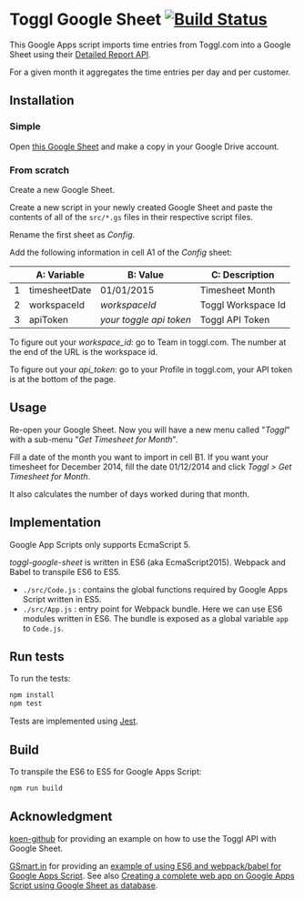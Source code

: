 # Toggl Google Sheet [![Build Status](https://travis-ci.org/thinkinglabs/toggl-google-sheet.svg?branch=master)](https://travis-ci.org/thinkinglabs/toggl-google-sheet)

This Google Apps script imports time entries from Toggl.com into a Google Sheet using their [Detailed Report API](https://github.com/toggl/toggl_api_docs/blob/master/reports/detailed.md).

For a given month it aggregates the time entries per day and per customer.

## Installation

### Simple

Open [this Google Sheet](https://docs.google.com/spreadsheets/d/1rXMdRwkMCeC2kq0yEMb54Y8SU2DUk-TFOJ0gxgBugEk/edit?usp=sharing) and make a copy in your Google Drive account.

### From scratch

Create a new Google Sheet.

Create a new script in your newly created Google Sheet and paste the contents of all of the `src/*.gs` files in their respective script files.

Rename the first sheet as _Config_.

Add the following information in cell A1 of the _Config_ sheet:

| |A: Variable   |B: Value                 | C: Description     |
|-|--------------|-------------------------|--------------------|
|1|timesheetDate | 01/01/2015              | Timesheet Month    |
|2|workspaceId   | _workspaceId_           | Toggl Workspace Id |
|3|apiToken      | _your toggle api token_ | Toggl API Token    |

To figure out your *workspace_id*: go to Team in toggl.com. The number at the end of the URL is the workspace id.

To figure out your *api_token*: go to your Profile in toggl.com, your API token is at the bottom of the page.

## Usage

Re-open your Google Sheet. Now you will have a new menu called "*Toggl*" with a sub-menu "*Get Timesheet for Month*". 

Fill a date of the month you want to import in cell B1. If you want your timesheet for December 2014, fill the date 01/12/2014 and click *Toggl > Get Timesheet for Month*.

It also calculates the number of days worked during that month.

## Implementation

Google App Scripts only supports EcmaScript 5.

_toggl-google-sheet_ is written in ES6 (aka EcmaScript2015).  Webpack and Babel
to transpile ES6 to ES5.

- `./src/Code.js` : contains the global functions required by Google Apps Script
  written in ES5.
- `./src/App.js` : entry point for Webpack bundle. Here we can use ES6 modules
  written in ES6. The bundle is exposed as a global variable `app` to `Code.js`.

## Run tests

To run the tests:

```bash
npm install
npm test
```

Tests are implemented using [Jest](https://jestjs.io/en/).

## Build

To transpile the ES6 to ES5 for Google Apps Script:

```bash
npm run build
```

## Acknowledgment

[koen-github](https://github.com/koen-github) for providing an example on how to use the Toggl API with Google Sheet.

[GSmart.in](https://github.com/gsmart-in) for providing an [example of using ES6 and webpack/babel for Google Apps Script](https://github.com/gsmart-in/AppsCurryStep2). See also [Creating a complete web app on Google Apps Script using Google Sheet as database](https://dev.to/prasanthmj/creating-a-complete-web-app-on-google-apps-script-using-google-sheet-as-database-26o8).
